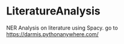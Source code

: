 # LiteratureAnalysis
NER Analysis on literature using Spacy.
go to https://darmis.pythonanywhere.com/
